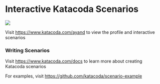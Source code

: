 # Interactive Katacoda Scenarios

[![](http://shields.katacoda.com/katacoda/ayand/count.svg)](https://www.katacoda.com/ayand "Get your profile on Katacoda.com")

Visit https://www.katacoda.com/ayand to view the profile and interactive scenarios

### Writing Scenarios
Visit https://www.katacoda.com/docs to learn more about creating Katacoda scenarios

For examples, visit https://github.com/katacoda/scenario-example
